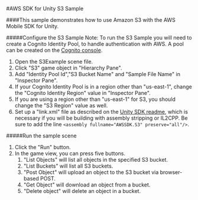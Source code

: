#AWS SDK for Unity S3 Sample

####This sample demonstrates how to use Amazon S3 with the AWS Mobile SDK for Unity. 

#####Configure the S3 Sample
Note: To run the S3 Sample you will need to create a Cognito Identity Pool, to handle authentication with AWS.  A pool can be created on the [Cognito console]( https://console.aws.amazon.com/cognito/home).
1. Open the S3Example scene file.
2. Click "S3" game object in "Hierarchy Pane".
3. Add "Identity Pool Id","S3 Bucket Name" and "Sample File Name" in "Inspector Pane".
4. If your Cognito Identity Pool is in a region other than "us-east-1", change the "Cognito Identity Region" value in "Inspector Pane".
5. If you are using a region other than "us-east-1" for S3, you should change the "S3 Region" value as well.
6. Set up a "link.xml" file as described on the [Unity SDK readme](https://github.com/aws/aws-sdk-net/blob/master/Unity.README.md#unity-sdk-fundamentals), which is necessary if you will be building with assembly stripping or IL2CPP. Be sure to add the line `<assembly fullname="AWSSDK.S3" preserve="all"/>`.

#####Run the sample scene
1. Click the "Run" button. 
2. In the game view, you can press five buttons. 
	1. "List Objects" will list all objects in the specified S3 bucket. 
	2. "List Buckets" will list all S3 buckets. 
	3. "Post Object" will upload an object to the S3 bucket via browser-based POST. 
	4. "Get Object" will download an object from a bucket. 
	5. "Delete object" will delete an object in a bucket.
